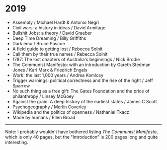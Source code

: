 # 2019

* Assembly / Michael Hardt & Antonio Negri
* Civil wars: a history in ideas / David Armitage
* Bullshit Jobs: a theory / David Graeber
* Deep Time Dreaming / Billy Griffiths
* Dark emu / Bruce Pascoe
* A field guide to getting lost / Rebecca Solnit
* Call them by their true names / Rebecca Solnit
* 1787: The lost chapters of Australia's beginnings / Nick Brodie
* The Communist Manifesto: with an introduction by Gareth Stedman Jones / Karl Marx & Friedrich Engels
* Work: the last 1,000 years / Andrea Komlosy
* Trigger warnings: political correctness and the rise of the right / Jeff Sparrow
* No such thing as a free gift: The Gates Foundation and the price of philanthropy / Linsey McGoey
* Against the grain: A deep history of the earliest states / James C Scott
* Psychogeography / Merlin Coverley
* Wikipedia and the politics of openness / Nathaniel Tkacz
* Made by humans / Ellen Broad

---
Note: I probably wouldn't have bothered listing _The Communist Manifesto_, which is only 40 pages, but the "Introduction" is 200 pages long and quite interesting.
